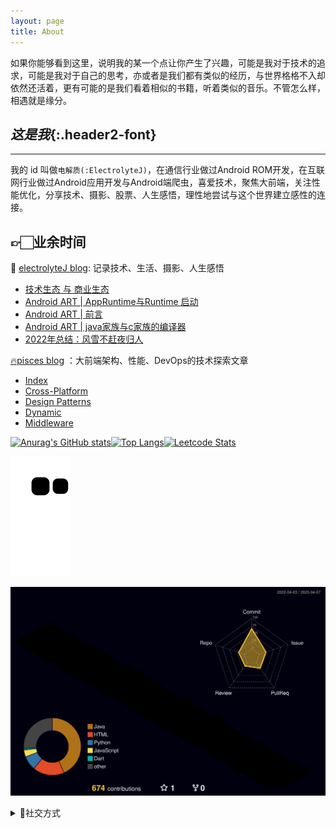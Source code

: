 ```yaml
---
layout: page
title: About
---
```


如果你能够看到这里，说明我的某一个点让你产生了兴趣，可能是我对于技术的追求，可能是我对于自己的思考，亦或者是我们都有类似的经历，与世界格格不入却依然还活着，更有可能的是我们看着相似的书籍，听着类似的音乐。不管怎么样，相遇就是缘分。

## _这是我_{:.header2-font}

---

我的 id 叫做`电解质(:ElectrolyteJ)`，在通信行业做过Android ROM开发，在互联网行业做过Android应用开发与Android端爬虫，喜爱技术，聚焦大前端，关注性能优化，分享技术、摄影、股票、人生感悟，理性地尝试与这个世界建立感性的连接。

## 👉🏻业余时间

📒 [electrolyteJ blog](https://electrolyteJ.github.io/blog): 记录技术、生活、摄影、人生感悟

<!-- BLOG-POST-LIST:START -->
- [技术生态 与 商业生态](https://electrolyteJ.github.io/blog//2023-03-21/biz-tech-ecosystem)
- [Android ART |  AppRuntime与Runtime 启动](https://electrolyteJ.github.io/blog//2023-02-05/art-runtime-startup)
- [Android ART |  前言](https://electrolyteJ.github.io/blog//2023-02-04/art-foreword)
- [Android ART | java家族与c家族的编译器](https://electrolyteJ.github.io/blog//2023-02-01/art-compiler1)
- [2022年总结：风雪不赶夜归人](https://electrolyteJ.github.io/blog//2023-01-20/2022summary)
<!-- BLOG-POST-LIST:END -->

[🔥pisces blog](https://big-frontend.github.io/pisces/) ：大前端架构、性能、DevOps的技术探索文章

<!-- pisces:START -->
- [Index](https://big-frontend.github.io/pisces/)
- [Cross-Platform](https://big-frontend.github.io/pisces/cross_platform/)
- [Design Patterns](https://big-frontend.github.io/pisces/arch/design_patterns/)
- [Dynamic](https://big-frontend.github.io/pisces/arch/dynamic/)
- [Middleware](https://big-frontend.github.io/pisces/arch/middleware/)
<!-- pisces:END -->


<p dir="auto"><a target="_blank" rel="noopener noreferrer nofollow" href="https://camo.githubusercontent.com/b555ae1ab0d52ee86f427648638deddae3244859783128e57c6592059fef937a/68747470733a2f2f6769746875622d726561646d652d73746174732e76657263656c2e6170702f6170693f757365726e616d653d656c656374726f6c7974654a26636f756e745f707269766174653d747275652673686f775f69636f6e733d7472756526696e636c7564655f616c6c5f636f6d6d6974733d7472756526686964655f626f726465723d7472756526746578745f636f6c6f723d3737372662675f636f6c6f723d3030303030303030"><img src="https://camo.githubusercontent.com/b555ae1ab0d52ee86f427648638deddae3244859783128e57c6592059fef937a/68747470733a2f2f6769746875622d726561646d652d73746174732e76657263656c2e6170702f6170693f757365726e616d653d656c656374726f6c7974654a26636f756e745f707269766174653d747275652673686f775f69636f6e733d7472756526696e636c7564655f616c6c5f636f6d6d6974733d7472756526686964655f626f726465723d7472756526746578745f636f6c6f723d3737372662675f636f6c6f723d3030303030303030" alt="Anurag's GitHub stats" data-canonical-src="https://github-readme-stats.vercel.app/api?username=electrolyteJ&amp;count_private=true&amp;show_icons=true&amp;include_all_commits=true&amp;hide_border=true&amp;text_color=777&amp;bg_color=00000000" style="max-width: 100%;"></a><a target="_blank" rel="noopener noreferrer nofollow" href="https://camo.githubusercontent.com/5ecfdcccaf3dba05b383d0ed42666aaec57f183606091624cc036d94efea486f/68747470733a2f2f6769746875622d726561646d652d73746174732e76657263656c2e6170702f6170692f746f702d6c616e67732f3f757365726e616d653d656c656374726f6c7974654a26686964653d736373732c6373732c6c6573732c68746d6c266c61796f75743d636f6d7061637426686964655f7469746c653d7472756526686964655f626f726465723d74727565266c616e67735f636f756e743d31322662675f636f6c6f723d303030303030303026746578745f636f6c6f723d373737"><img src="https://camo.githubusercontent.com/5ecfdcccaf3dba05b383d0ed42666aaec57f183606091624cc036d94efea486f/68747470733a2f2f6769746875622d726561646d652d73746174732e76657263656c2e6170702f6170692f746f702d6c616e67732f3f757365726e616d653d656c656374726f6c7974654a26686964653d736373732c6373732c6c6573732c68746d6c266c61796f75743d636f6d7061637426686964655f7469746c653d7472756526686964655f626f726465723d74727565266c616e67735f636f756e743d31322662675f636f6c6f723d303030303030303026746578745f636f6c6f723d373737" alt="Top Langs" data-canonical-src="https://github-readme-stats.vercel.app/api/top-langs/?username=electrolyteJ&amp;hide=scss,css,less,html&amp;layout=compact&amp;hide_title=true&amp;hide_border=true&amp;langs_count=12&amp;bg_color=00000000&amp;text_color=777" style="max-width: 100%;"></a><a href="https://leetcode.cn/u/electrolytej/" rel="nofollow"><img src="https://camo.githubusercontent.com/978616c3e219f45c10aa94ee1ab478d56bba51510974d8f82d4e8c13515d78cf/68747470733a2f2f6c656574636172642e6a61636f626c696e2e636f6f6c2f656c656374726f6c7974654a3f736974653d636e267468656d653d6461726b26626f726465723d30" alt="Leetcode Stats" data-canonical-src="https://leetcard.jacoblin.cool/electrolyteJ?site=cn&amp;theme=dark&amp;border=0" style="max-width: 100%;"></a></p>
<p dir="auto"><a target="_blank" rel="noopener noreferrer" href="https://github.com/electrolyteJ/electrolyteJ/blob/output/github-contribution-grid-snake.svg"><img src="https://github.com/electrolyteJ/electrolyteJ/raw/output/github-contribution-grid-snake.svg" alt="Snake animation" style="max-width: 100%;"></a></p>
<p dir="auto"><a target="_blank" rel="noopener noreferrer" href="https://github.com/electrolyteJ/electrolyteJ/blob/master/profile-3d-contrib/profile-night-rainbow.svg"><img src="https://github.com/electrolyteJ/electrolyteJ/raw/master/profile-3d-contrib/profile-night-rainbow.svg" alt="3d contrib" style="max-width: 100%;"></a></p>
<!-- ![Anurag's GitHub stats](https://github-readme-stats.vercel.app/api?username=electrolyteJ&count_private=true&show_icons=true&include_all_commits=true&hide_border=true&text_color=777&bg_color=00000000)![Top Langs](https://github-readme-stats.vercel.app/api/top-langs/?username=electrolyteJ&hide=scss,css,less,html&layout=compact&hide_title=true&hide_border=true&langs_count=12&bg_color=00000000&text_color=777)[![Leetcode Stats](https://leetcard.jacoblin.cool/electrolyteJ?site=cn&theme=dark&border=0)](https://leetcode.cn/u/electrolytej/)

![Snake animation](https://github.com/electrolyteJ/electrolyteJ/blob/output/github-contribution-grid-snake.svg)

![3d contrib](https://github.com/electrolyteJ/electrolyteJ/blob/master/profile-3d-contrib/profile-night-rainbow.svg) -->

☕️全栈-🐱开源项目
  - 🚀[bundles-assembler](https://github.com/electrolyteJ/bundles-assembler)：组件化的脚手架工程，通过图形化界面交互可以管理模块是否参与编译，是否源码编译，是否二进制编译，这样大大提高了构建速度
  - 👻[padb](https://github.com/ghost-plan/padb)：用python3封装丰富的操作设备和伪造设备信息的指令，且提供易于扩展的命令行框架
  - ♓[pisces](https://github.com/big-frontend/pisces)：大前端项目实践
  - 🌏[super-retrofit](https://github.com/electrolyteJ/super-retrofit)：让Retrofit自由选择网络库，而不只是OkHttp这一种选择

> 但行好事，莫问前程

<!-- [![Readme Card](https://github-readme-stats.vercel.app/api/pin/?username=electrolyteJ&repo=github-readme-stats&show_owner=true)](https://github.com/electrolyteJ/github-readme-stats) -->


<details>
<summary>
  🤝社交方式
</summary>
<ul>
{% if site.social.zhihu %}

  <li>
    知乎：<a title="{{ site.social.zhihu }} zhihu" href="https://www.zhihu.com/people/{{ site.social.zhihu }} " target="_blank">
      <!-- <span class="fa-stack fa-lg"> -->
      <!-- <i class="fa   fa-inverse  fa-2x">知</i> -->
      <i class="fa   fa-stop-circle  fa-2x">知</i>
      <!-- <i class="fa fa-check-circle fa-2x"></i> -->
      <!-- <i class="fa fa-stack-1x fa-circle-o"></i> -->
      <!-- </span> -->
    </a>
  </li>
{% endif %} 
{% if site.social.weibo %}
  <li>
    微博：
    <a title="{{ site.social.weibo }} weibo" href="http://weibo.com/{{ site.social.weibo }} " target="_blank">
      <i class="fa fa-weibo fa-2x"></i>
    </a>
  </li>
{% endif %}
<!-- {% if site.social.bilibili %}
  <li>
    做视频的地方：<a title="{{ site.social.bilibili }} bilibili" href="https://space.bilibili.com/{{ site.social.bilibili }} " target="_blank">
      <i class="fa   fa-stop-circle  fa-2x">bilibili</i>
    </a>
  </li>
{% endif %} -->

{% if site.social.github %}
<li>
github： <a title="{{ site.social.github }} on Github" href="https://github.com/{{ site.social.github }}" target="_blank"><i class="fa fa-github fa-2x"></i></a>
</li>
{% endif %}

{% if site.social.douban %}

  <li>
    豆瓣：<a title="{{ site.social.douban }} douban" href="https://www.douban.com/people/{{ site.social.douban }} " target="_blank">
      <!-- <span class="fa-stack fa-lg"> -->
        <!-- <i class="fa   fa-inverse  fa-2x">知</i> -->
        <i class="fa   fa-stop-circle  fa-2x">豆</i>
        <!-- <i class="fa fa-check-circle fa-2x"></i> -->
        <!-- <i class="fa fa-stack-1x fa-circle-o"></i> -->
      <!-- </span> -->
    </a>
  </li>
{% endif %}
</ul>
</details>

